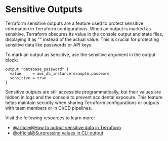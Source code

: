 # Sensitive Outputs

Terraform sensitive outputs are a feature used to protect sensitive information in Terraform configurations. When an output is marked as sensitive, Terraform obscures its value in the console output and state files, displaying it as "<sensitive>" instead of the actual value. This is crucial for protecting sensitive data like passwords or API keys.

To mark an output as sensitive, use the sensitive argument in the output block:

```hcl
output "database_password" {
  value     = aws_db_instance.example.password
  sensitive = true
}
```

Sensitive outputs are still accessible programmatically, but their values are hidden in logs and the console to prevent accidental exposure. This feature helps maintain security when sharing Terraform configurations or outputs with team members or in CI/CD pipelines.

Visit the following resources to learn more:

- [@article@How to output sensitive data in Terraform](https://support.hashicorp.com/hc/en-us/articles/5175257151891-How-to-output-sensitive-data-with-Terraform)
- [@official@Surpressing values in CLI output](https://developer.hashicorp.com/terraform/language/values/outputs#sensitive-suppressing-values-in-cli-output)